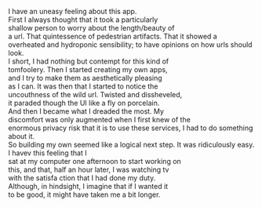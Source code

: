 I have an uneasy feeling about this app.  
First I always thought that it took a particularly  
shallow person to worry about the length/beauty of  
a url. That quintessence of pedestrian artifacts.
That it showed a overheated and hydroponic
sensibility; to have opinions on how urls should look.  
I short, I had nothing but contempt for this kind of  
tomfoolery. Then I started creating my own apps,  
and I try to make them as aesthetically pleasing  
as I can. It was then that I started to notice the  
uncouthness of the wild url. Twisted and dissheveled,  
it paraded though the UI like a fly on porcelain.  
And then I became what I dreaded the most. My  
discomfort was only augmented when I first knew of the  
enormous privacy risk that it is to use these services,
I had to do something about it.  
So building my own seemed like a logical next step.
It was ridiculously easy. I havev this feeling that I  
sat at my computer one afternoon to start working on  
this, and that, half an hour later, I was watching tv  
with the satisfa ction that I had done my duty.  
Although, in hindsight, I imagine that if I wanted it  
to be good, it might have taken me a bit longer.
